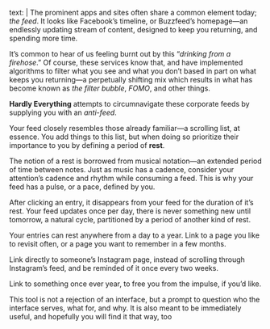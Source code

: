 text: |
  The prominent apps and sites often share a common element today; *the feed*. It looks like Facebook’s timeline, or Buzzfeed’s homepage—an endlessly updating stream of content, designed to keep you returning, and spending more time.

  It’s common to hear of us feeling burnt out by this “*drinking from a firehose*.” Of course, these services know that, and have implemented algorithms to filter what you see and what you don’t based in part on what keeps you returning—a perpetually shifting mix which results in what has become known as *the filter bubble*, *FOMO*, and other things.

  **Hardly Everything** attempts to circumnavigate these corporate feeds by supplying you with an *anti-feed*.</p>

  Your feed closely resembles those already familiar—a scrolling list, at essence. You add things to this list, but when doing so prioritize their importance to you by defining a period of **rest**.

  The notion of a rest is borrowed from musical notation—an extended period of time between notes. Just as music has a cadence, consider your attention’s cadence and rhythm while consuming a feed. This is why your feed has a pulse, or a pace, defined by you.

  After clicking an entry, it disappears from your feed for the duration of it’s rest. Your feed updates once per day, there is never something new until tomorrow, a natural cycle, partitioned by a period of another kind of rest.

  Your entries can rest anywhere from a day to a year. Link to a page you like to revisit often, or a page you want to remember in a few months.

  Link directly to someone’s Instagram page, instead of scrolling through Instagram’s feed, and be reminded of it once every two weeks.

  Link to something once ever year, to free you from the impulse, if you’d like.

  This tool is not a rejection of an interface, but a prompt to question who the interface serves, what for, and why. It is also meant to be immediately useful, and hopefully you will find it that way, too
